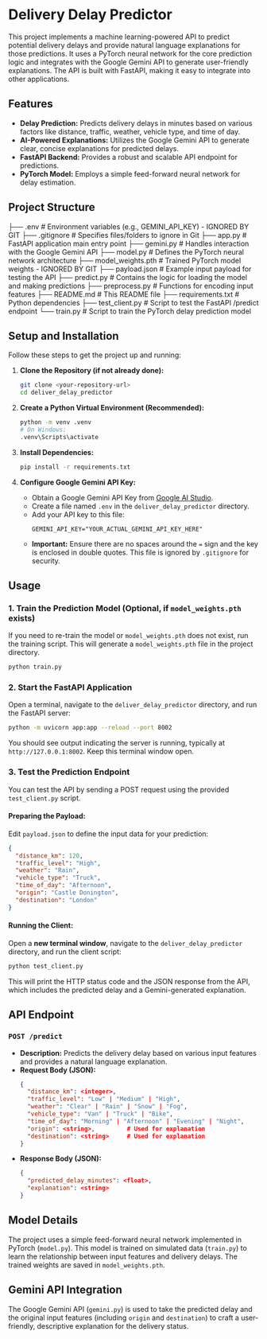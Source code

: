 # Delivery Delay Predictor

This project implements a machine learning-powered API to predict potential delivery delays and provide natural language explanations for those predictions. It uses a PyTorch neural network for the core prediction logic and integrates with the Google Gemini API to generate user-friendly explanations. The API is built with FastAPI, making it easy to integrate into other applications.

## Features

*   **Delay Prediction:** Predicts delivery delays in minutes based on various factors like distance, traffic, weather, vehicle type, and time of day.
*   **AI-Powered Explanations:** Utilizes the Google Gemini API to generate clear, concise explanations for predicted delays.
*   **FastAPI Backend:** Provides a robust and scalable API endpoint for predictions.
*   **PyTorch Model:** Employs a simple feed-forward neural network for delay estimation.

## Project Structure


├── .env # Environment variables (e.g., GEMINI_API_KEY) - IGNORED BY GIT
├── .gitignore # Specifies files/folders to ignore in Git
├── app.py # FastAPI application main entry point
├── gemini.py # Handles interaction with the Google Gemini API
├── model.py # Defines the PyTorch neural network architecture
├── model_weights.pth # Trained PyTorch model weights - IGNORED BY GIT
├── payload.json # Example input payload for testing the API
├── predict.py # Contains the logic for loading the model and making predictions
├── preprocess.py # Functions for encoding input features
├── README.md # This README file
├── requirements.txt # Python dependencies
├── test_client.py # Script to test the FastAPI /predict endpoint
└── train.py # Script to train the PyTorch delay prediction model


## Setup and Installation

Follow these steps to get the project up and running:

1.  **Clone the Repository (if not already done):**
    ```bash
    git clone <your-repository-url>
    cd deliver_delay_predictor
    ```

2.  **Create a Python Virtual Environment (Recommended):**
    ```bash
    python -m venv .venv
    # On Windows:
    .venv\Scripts\activate
    ```

3.  **Install Dependencies:**
    ```bash
    pip install -r requirements.txt
    ```

4.  **Configure Google Gemini API Key:**
    *   Obtain a Google Gemini API Key from [Google AI Studio](https://aistudio.google.com/app/apikey).
    *   Create a file named `.env` in the `deliver_delay_predictor` directory.
    *   Add your API key to this file:
        ```
        GEMINI_API_KEY="YOUR_ACTUAL_GEMINI_API_KEY_HERE"
        ```
    *   **Important:** Ensure there are no spaces around the `=` sign and the key is enclosed in double quotes. This file is ignored by `.gitignore` for security.

## Usage

### 1. Train the Prediction Model (Optional, if `model_weights.pth` exists)

If you need to re-train the model or `model_weights.pth` does not exist, run the training script. This will generate a `model_weights.pth` file in the project directory.

```bash
python train.py
```

### 2. Start the FastAPI Application

Open a terminal, navigate to the `deliver_delay_predictor` directory, and run the FastAPI server:

```bash
python -m uvicorn app:app --reload --port 8002
```
You should see output indicating the server is running, typically at `http://127.0.0.1:8002`. Keep this terminal window open.

### 3. Test the Prediction Endpoint

You can test the API by sending a POST request using the provided `test_client.py` script.

#### Preparing the Payload:

Edit `payload.json` to define the input data for your prediction:

```json
{
  "distance_km": 120,
  "traffic_level": "High",
  "weather": "Rain",
  "vehicle_type": "Truck",
  "time_of_day": "Afternoon",
  "origin": "Castle Donington",
  "destination": "London"
}
```

#### Running the Client:

Open a **new terminal window**, navigate to the `deliver_delay_predictor` directory, and run the client script:

```bash
python test_client.py
```

This will print the HTTP status code and the JSON response from the API, which includes the predicted delay and a Gemini-generated explanation.

## API Endpoint

### `POST /predict`

*   **Description:** Predicts the delivery delay based on various input features and provides a natural language explanation.
*   **Request Body (JSON):**
    ```json
    {
      "distance_km": <integer>,
      "traffic_level": "Low" | "Medium" | "High",
      "weather": "Clear" | "Rain" | "Snow" | "Fog",
      "vehicle_type": "Van" | "Truck" | "Bike",
      "time_of_day": "Morning" | "Afternoon" | "Evening" | "Night",
      "origin": <string>,         # Used for explanation
      "destination": <string>     # Used for explanation
    }
    ```
*   **Response Body (JSON):**
    ```json
    {
      "predicted_delay_minutes": <float>,
      "explanation": <string>
    }
    ```

## Model Details

The project uses a simple feed-forward neural network implemented in PyTorch (`model.py`). This model is trained on simulated data (`train.py`) to learn the relationship between input features and delivery delays. The trained weights are saved in `model_weights.pth`.

## Gemini API Integration

The Google Gemini API (`gemini.py`) is used to take the predicted delay and the original input features (including `origin` and `destination`) to craft a user-friendly, descriptive explanation for the delivery status.
